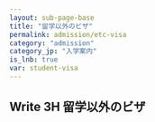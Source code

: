 ```yaml
---
layout: sub-page-base
title: "留学以外のビザ"
permalink: admission/etc-visa
category: "admission"
category_jp: "入学案内"
is_lnb: true
var: student-visa
---
```


## Write 3H 留学以外のビザ
